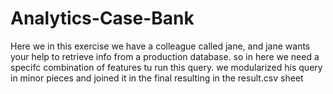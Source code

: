 # Analytics-Case-Bank

Here we in this exercise we have a colleague called jane, and jane wants your help to retrieve info from a production database. so in here we need a specifc combination of features tu run this query. we modularized his query in minor pieces and joined it in the final resulting in the result.csv sheet